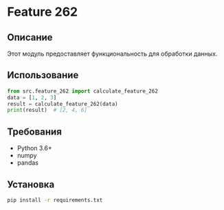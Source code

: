 # Feature 262
## Описание
Этот модуль предоставляет функциональность для обработки данных.
## Использование
```python
from src.feature_262 import calculate_feature_262
data = [1, 2, 3]
result = calculate_feature_262(data)
print(result)  # [2, 4, 6]
```
## Требования
- Python 3.6+
- numpy
- pandas
## Установка
```bash
pip install -r requirements.txt
```